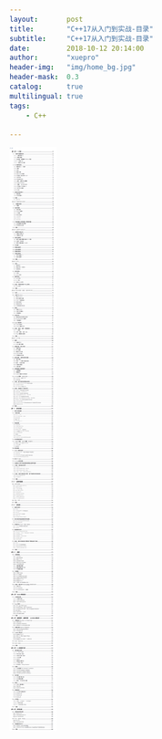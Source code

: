 ```yaml
---
layout:       post
title:        "C++17从入门到实战-目录"
subtitle:     "C++17从入门到实战-目录"
date:         2018-10-12 20:14:00
author:       "xuepro"
header-img:   "img/home_bg.jpg"
header-mask:  0.3
catalog:      true
multilingual: true
tags:
    - C++
    
---   
```


![](/book_imgs/c17catlog.png)
